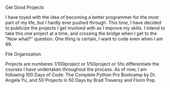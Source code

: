 Get Good Projects

I have toyed with the idea of becoming a better programmer for the most part of my life, but I hardly ever pushed through. This time, I have decided to publicize the projects I get involved with as I improve my skills. I intend to take this one project at a time,
and crossing the bridge when I get to the "Now what?" question. One thing is certain, I want to code even when I am 99.

File Organization

Projects are numberes 1/100project or 1/50project or 1/to differentiate the courses I have undertaken throughout the process. As of now, I am following 100 Days of Code: The Complete Python Pro Bootcamp by Dr. Angela Yu, and 50 Projects in 50 Days by Brad Traversy and Florin Pop.
